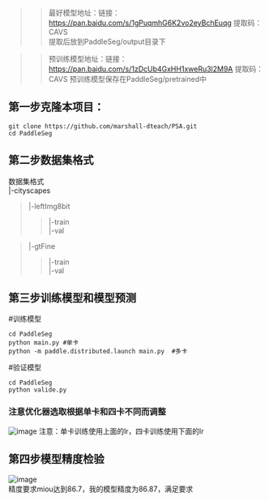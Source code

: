 >> 最好模型地址：链接：https://pan.baidu.com/s/1gPuqmhG6K2vo2eyBchEuqg 提取码：CAVS   
>> 提取后放到PaddleSeg/output目录下

>> 预训练模型地址：链接：https://pan.baidu.com/s/1zDcUb4GxHH1xweRu3l2M9A 提取码：CAVS 
>> 预训练模型保存在PaddleSeg/pretrained中    

## 第一步克隆本项目：  
~~~shell
git clone https://github.com/marshall-dteach/PSA.git
cd PaddleSeg
~~~
## 第二步数据集格式
数据集格式    
|-cityscapes    
>|-leftImg8bit     
>>|-train     
>>|-val  

>|-gtFine    
>>|-train    
>>|-val   
 ## 第三步训练模型和模型预测
  #训练模型
  ~~~shell
  cd PaddleSeg
  python main.py #单卡
  python -m paddle.distributed.launch main.py  #多卡
  ~~~
  #验证模型
  ~~~shell
  cd PaddleSeg
  python valide.py
  ~~~
### 注意优化器选取根据单卡和四卡不同而调整
![image](https://user-images.githubusercontent.com/63546191/169228623-87f12422-54a4-449d-b42d-7e4d9baa22b0.png)
注意：单卡训练使用上面的lr，四卡训练使用下面的lr    

      
   
## 第四步模型精度检验
![image](https://user-images.githubusercontent.com/63546191/169260254-0892fcf1-1408-4bbf-9049-6dd7a3a5a88b.png)   
精度要求miou达到86.7，我的模型精度为86.87，满足要求
